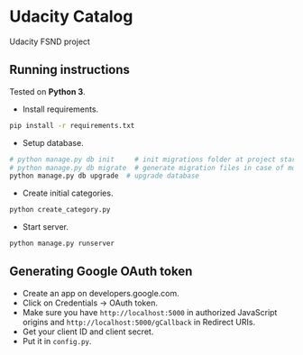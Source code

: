# Udacity Catalog

Udacity FSND project


## Running instructions

Tested on **Python 3**.

* Install requirements.

```sh
pip install -r requirements.txt
```

* Setup database.

```sh
# python manage.py db init     # init migrations folder at project start
# python manage.py db migrate  # generate migration files in case of model change
python manage.py db upgrade  # upgrade database
```

* Create initial categories.

```sh
python create_category.py
```

* Start server.

```sh
python manage.py runserver
```


## Generating Google OAuth token

* Create an app on developers.google.com.
* Click on Credentials -> OAuth token.
* Make sure you have `http://localhost:5000` in authorized JavaScript origins and `http://localhost:5000/gCallback` in Redirect URIs.
* Get your client ID and client secret.
* Put it in `config.py`.
